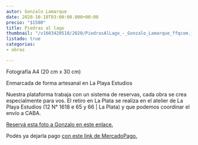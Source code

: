 ```yaml
---
autor: Gonzalo Lamarque
date: 2020-10-10T03:00:00.000+00:00
precio: "$1500"
title: Piedras al lago
thumbnail: "/v1603420510/2020/PiedrasAlLago_-_Gonzalo_Lamarque_ffqcom.jpg"
listado: true
categorias:
- obras

---
```

Fotografía A4 (20 cm x 30 cm)

Enmarcada de forma artesanal en La Playa Estudios

Nuestra plataforma trabaja con un sistema de reservas, cada obra se crea especialmente para vos. El retiro en La Plata se realiza en el atelier de La Playa Estudios (12 N° 1618 e 65 y 66 | La Plata) y que podemos coordinar el envío a CABA.

[Reservá esta foto a Gonzalo en este enlace.](https://docs.google.com/forms/d/10fHF0ASVijrzqLWWqPIWy7ywpd6uPsMWNGkoIpS1aYw/edit)

Podés ya dejarla pago [con este link de MercadoPago.](https://mpago.la/24ySLbk)